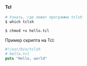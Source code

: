 #### Tcl

```bash
# Узнать, где лежит программа tclsh
$ which tclsh

$ chmod +x hello.tcl

```
Пример скрипта на Tcl:
```tcl
#!/usr/bin/tclsh
# hello.tcl
puts "Hello, world"
```
